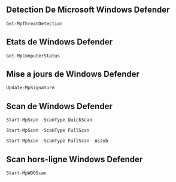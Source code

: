 Detection De Microsoft Windows Defender
------------------------------------------------------------

	Get-MpThreatDetection

Etats de Windows Defender
------------------------------------------------------------

	Get-MpComputerStatus


Mise a jours de Windows Defender
------------------------------------------------------------

	Update-MpSignature



Scan de Windows Defender
------------------------------------------------------------

	Start-MpScan -ScanType QuickScan

	Start-MpScan -ScanType FullScan

	Start-MpScan -ScanType FullScan -AsJob


Scan hors-ligne Windows Defender
------------------------------------------------------------


	Start-MpWDOScan
